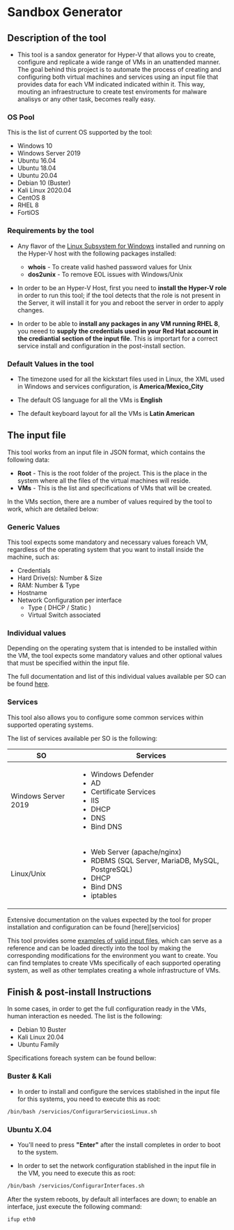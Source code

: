 # Sandbox Generator

## Description of the tool

* This tool is a sandox generator for Hyper-V that allows you to create, configure and replicate a wide range of VMs in an unattended manner. The goal behind this project is to automate the process of creating and configuring both virtual machines and services using an input file that provides data for each VM indicated indicated within it. This way, mouting an infraestructure to create test enviroments for malware analisys or any other task, becomes really easy.

### OS Pool

This is the list of current OS supported by the tool:

* Windows 10
* Windows Server 2019
* Ubuntu 16.04 
* Ubuntu 18.04 
* Ubuntu 20.04 
* Debian 10 (Buster)
* Kali Linux 2020.04
* CentOS 8
* RHEL 8
* FortiOS

### Requirements by the tool

* Any flavor of the [Linux Subsystem for Windows] installed and running on the Hyper-V host with the following packages installed:

    - **whois** - To create valid hashed password values for Unix
    - **dos2unix** - To remove EOL issues with Windows/Unix

* In order to be an Hyper-V Host, first you need to **install the Hyper-V role** in order to run this tool; if the tool detects that the role is not present in the Server, it will install it for you and reboot the server in order to apply changes.

* In order to be able to **install any packages in any VM running RHEL 8**, you neeed to **supply the credentials used in your Red Hat account in the crediantial section of the input file**. This is importart for a correct service install and configuration in the post-install section.


### Default Values in the tool

* The timezone used for all the kickstart files used in Linux, the XML used in Windows and services configuration, is **America/Mexico_City**

* The default OS language for all the VMs is **English**

* The default keyboard layout for all the VMs is **Latin American**



## The input file

This tool works from an input file in JSON format, which contains the following data:

* **Root** - This is the root folder of the project. This is the place in the system where all the files of the virtual machines will reside.
* **VMs** - This is the list and specifications of VMs that will be created.

In the VMs section, there are a number of values required by the tool to work, which are detailed below:

### Generic Values

This tool expects some mandatory and necessary values foreach VM, regardless of the operating system that you want to install inside the machine, such as:

* Credentials
* Hard Drive(s): Number & Size  
* RAM: Number & Type 
* Hostname
* Network Configuration per interface
    * Type ( DHCP / Static )
    * Virtual Switch associated

### Individual values

Depending on the operating system that is intended to be installed within the VM, the tool expects some mandatory values and other optional values that must be specified within the input file.

The full documentation and list of this individual values available per SO can be found [here].

### Services 

This tool also allows you to configure some common services within supported operating systems.

The list of services available per SO is the following:

| SO | Services |
| ------ | ------ |
| Windows Server 2019 |  <ul><li>Windows Defender</li><li>AD</li><li>Certificate Services</li><li>IIS</li><li>DHCP</li><li>DNS</li><li>Bind DNS</li></ul> |
| Linux/Unix | <ul><li>Web Server (apache/nginx)</li><li>RDBMS (SQL Server, MariaDB, MySQL, PostgreSQL)</li><li>DHCP</li><li>Bind DNS</li><li>iptables</li></ul> |

Extensive documentation on the values expected by the tool for proper installation and configuration can be found [here][servicios]


This tool provides some [examples of valid input files], which can serve as a reference and can be loaded directly into the tool by making the corresponding modifications for the environment you want to create. You can find templates to create VMs specifically of each supported operating system, as well as other templates creating a whole infrastructure of VMs.

## Finish & post-install Instructions

In some cases, in order to get the full configuration ready in the VMs, human interaction es needed. The list is the following:

* Debian 10 Buster
* Kali Linux 20.04
* Ubuntu Family

Specifications foreach system can be found bellow:


### Buster & Kali

*  In order to install and configure the services stablished in the input file for this systems, you need to execute this as root:

```sh
/bin/bash /servicios/ConfigurarServiciosLinux.sh
```

### Ubuntu X.04

* You'll need to press **"Enter"** after the install completes in order to boot to the system.

* In order to set the network configuration stablished in the input file in the VM, you need to execute this as root:

```sh
/bin/bash /servicios/ConfigurarInterfaces.sh
```

After the system reboots, by default all interfaces are down; to enable an interface, just execute the following command:

```sh
ifup eth0
```

[here]: <https://docs.google.com/spreadsheets/d/13qQsPp08ocH_j-whSafJKate7DskU9h4aBCn-lr3qTU/edit#gid=0s>
[Linux Subsystem for Windows]: <https://docs.microsoft.com/en-us/windows/wsl/install-win10> 
[examples of valid input files]: <https://github.com/barvch/generador-de-sandbox/tree/main/Configuracion/Plantillas>
[servcicios]: <https://docs.google.com/spreadsheets/d/13qQsPp08ocH_j-whSafJKate7DskU9h4aBCn-lr3qTU/edit#gid=492063908>